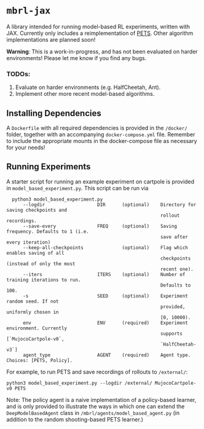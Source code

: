 # `mbrl-jax`

A library intended for running model-based RL experiments, written with JAX.
Currently only includes a reimplementation of [PETS](https://arxiv.org/abs/1805.12114).
Other algorithm implementations are planned soon!

**Warning**: This is a work-in-progress, and has not been evaluated on harder environments! Please let me know if you find any bugs.

### TODOs:
1. Evaluate on harder environments (e.g. HalfCheetah, Ant).
2. Implement other more recent model-based algorithms.

## Installing Dependencies

A `Dockerfile` with all required dependencies is provided in the `/docker/` folder, together with an accompanying `docker-compose.yml` file.
Remember to include the appropriate mounts in the docker-compose file as necessary for your needs!

## Running Experiments

A starter script for running an example experiment on cartpole is provided in `model_based_experiment.py`.
This script can be run via

```
  python3 model_based_experiment.py
      --logdir                   DIR      (optional)    Directory for saving checkpoints and 
                                                        rollout recordings. 
      --save-every               FREQ     (optional)    Saving frequency. Defaults to 1 (i.e. 
                                                        save after every iteration)
      --keep-all-checkpoints              (optional)    Flag which enables saving of all 
                                                        checkpoints (instead of only the most 
                                                        recent one).
      --iters                    ITERS    (optional)    Number of training iterations to run.
                                                        Defaults to 100.
      -s                         SEED     (optional)    Experiment random seed. If not 
                                                        provided, uniformly chosen in 
                                                        [0, 10000).
      env                        ENV      (required)    Experiment environment. Currently 
                                                        supports [`MujocoCartpole-v0`,
                                                        `HalfCheetah-v3`]
      agent_type                 AGENT    (required)    Agent type. Choices: [PETS, Policy].
```

For example, to run PETS and save recordings of rollouts to `/external/`:

```
python3 model_based_experiment.py --logdir /external/ MujocoCartpole-v0 PETS
```

Note: The policy agent is a naive implementation of a policy-based learner, and is only provided to illustrate the ways in which one can extend the `DeepModelBasedAgent` class in `/mbrl/agents/model_based_agent.py` (in addition to the random shooting-based PETS learner.)
